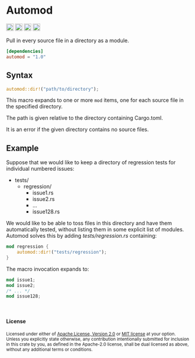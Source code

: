 Automod
=======

[<img alt="github" src="https://img.shields.io/badge/github-dtolnay/automod-8da0cb?style=for-the-badge&labelColor=555555&logo=github" height="20">](https://github.com/dtolnay/automod)
[<img alt="crates.io" src="https://img.shields.io/crates/v/automod.svg?style=for-the-badge&color=fc8d62&logo=rust" height="20">](https://crates.io/crates/automod)
[<img alt="docs.rs" src="https://img.shields.io/badge/docs.rs-automod-66c2a5?style=for-the-badge&labelColor=555555&logo=docs.rs" height="20">](https://docs.rs/automod)
[<img alt="build status" src="https://img.shields.io/github/workflow/status/dtolnay/automod/CI/master?style=for-the-badge" height="20">](https://github.com/dtolnay/automod/actions?query=branch%3Amaster)

Pull in every source file in a directory as a module.

```toml
[dependencies]
automod = "1.0"
```

## Syntax

```rust
automod::dir!("path/to/directory");
```

This macro expands to one or more `mod` items, one for each source file in the
specified directory.

The path is given relative to the directory containing Cargo.toml.

It is an error if the given directory contains no source files.

## Example

Suppose that we would like to keep a directory of regression tests for
individual numbered issues:

- tests/
  - regression/
    - issue1.rs
    - issue2.rs
    - ...
    - issue128.rs

We would like to be able to toss files in this directory and have them
automatically tested, without listing them in some explicit list of modules.
Automod solves this by adding *tests/regression.rs* containing:

```rust
mod regression {
    automod::dir!("tests/regression");
}
```

The macro invocation expands to:

```rust
mod issue1;
mod issue2;
/* ... */
mod issue128;
```

<br>

#### License

<sup>
Licensed under either of <a href="LICENSE-APACHE">Apache License, Version
2.0</a> or <a href="LICENSE-MIT">MIT license</a> at your option.
</sup>

<br>

<sub>
Unless you explicitly state otherwise, any contribution intentionally submitted
for inclusion in this crate by you, as defined in the Apache-2.0 license, shall
be dual licensed as above, without any additional terms or conditions.
</sub>
